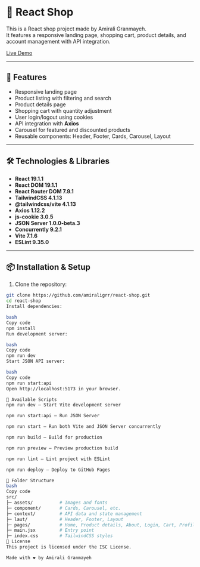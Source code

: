 # 🛒 React Shop

This is a React shop project made by Amirali Granmayeh.  
It features a responsive landing page, shopping cart, product details, and account management with API integration.  

[Live Demo](https://amiraligrr.github.io/react-shop)

---

## 🌟 Features

- Responsive landing page  
- Product listing with filtering and search  
- Product details page  
- Shopping cart with quantity adjustment  
- User login/logout using cookies  
- API integration with **Axios**  
- Carousel for featured and discounted products  
- Reusable components: Header, Footer, Cards, Carousel, Layout  

---

## 🛠️ Technologies & Libraries

- **React 19.1.1**  
- **React DOM 19.1.1**  
- **React Router DOM 7.9.1**  
- **TailwindCSS 4.1.13**  
- **@tailwindcss/vite 4.1.13**  
- **Axios 1.12.2**  
- **js-cookie 3.0.5**  
- **JSON Server 1.0.0-beta.3**  
- **Concurrently 9.2.1**  
- **Vite 7.1.6**  
- **ESLint 9.35.0**  

---

## 📦 Installation & Setup

1. Clone the repository:
```bash
git clone https://github.com/amiraligrr/react-shop.git
cd react-shop
Install dependencies:

bash
Copy code
npm install
Run development server:

bash
Copy code
npm run dev
Start JSON API server:

bash
Copy code
npm run start:api
Open http://localhost:5173 in your browser.

🔧 Available Scripts
npm run dev – Start Vite development server

npm run start:api – Run JSON Server

npm run start – Run both Vite and JSON Server concurrently

npm run build – Build for production

npm run preview – Preview production build

npm run lint – Lint project with ESLint

npm run deploy – Deploy to GitHub Pages

📄 Folder Structure
bash
Copy code
src/
├─ assets/          # Images and fonts
├─ component/       # Cards, Carousel, etc.
├─ context/         # API data and state management
├─ laut/            # Header, Footer, Layout
├─ pages/           # Home, Product details, About, Login, Cart, Profile
├─ main.jsx         # Entry point
├─ index.css        # TailwindCSS styles
📄 License
This project is licensed under the ISC License.

Made with ❤️ by Amirali Granmayeh
